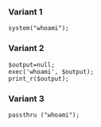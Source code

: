 ### Variant 1
```
system("whoami");
```

### Variant 2
```
$output=null;
exec('whoami', $output);
print_r($output);
```

### Variant 3
```
passthru ("whoami");
```

